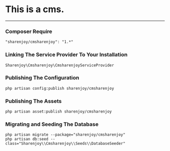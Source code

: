 # This is a cms.
--------------------------------------

### Composer Require
<!-- Nice and simple -->

    "sharenjoy/cmsharenjoy": "1.*"

### Linking The Service Provider To Your Installation
<!-- Add this string to your array of providers in app/config/app.php -->

    Sharenjoy\Cmsharenjoy\CmsharenjoyServiceProvider

### Publishing The Configuration
<!-- Publish the configurations for this package in order to change them to your liking: -->

    php artisan config:publish sharenjoy/cmsharenjoy

### Publishing The Assets
<!-- You need assets bro! -->

    php artisan asset:publish sharenjoy/cmsharenjoy

### Migrating and Seeding The Database
<!-- Seed the database, this pretty much just seeds an example user and settings. Migration is pretty simple, ensure your database config is setup and run this: -->

    php artisan migrate --package="sharenjoy/cmsharenjoy"
    php artisan db:seed --class="Sharenjoy\\Cmsharenjoy\\Seeds\\DatabaseSeeder"
